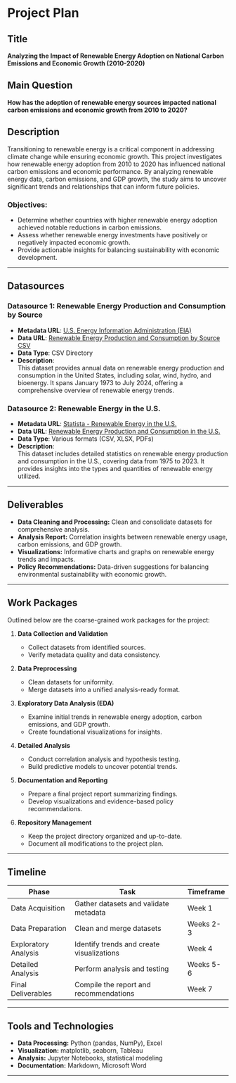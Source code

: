 # Project Plan

## Title
**Analyzing the Impact of Renewable Energy Adoption on National Carbon Emissions and Economic Growth (2010-2020)**

## Main Question
**How has the adoption of renewable energy sources impacted national carbon emissions and economic growth from 2010 to 2020?**

## Description
Transitioning to renewable energy is a critical component in addressing climate change while ensuring economic growth. This project investigates how renewable energy adoption from 2010 to 2020 has influenced national carbon emissions and economic performance. By analyzing renewable energy data, carbon emissions, and GDP growth, the study aims to uncover significant trends and relationships that can inform future policies.

### Objectives:
- Determine whether countries with higher renewable energy adoption achieved notable reductions in carbon emissions.
- Assess whether renewable energy investments have positively or negatively impacted economic growth.
- Provide actionable insights for balancing sustainability with economic development.

---

## Datasources

### Datasource 1: Renewable Energy Production and Consumption by Source
- **Metadata URL**: [U.S. Energy Information Administration (EIA)](https://www.eia.gov)
- **Data URL**: [Renewable Energy Production and Consumption by Source CSV](https://www.eia.gov/totalenergy/data/browser/?tbl=T10.01)
- **Data Type**: CSV Directory
- **Description**:  
  This dataset provides annual data on renewable energy production and consumption in the United States, including solar, wind, hydro, and bioenergy. It spans January 1973 to July 2024, offering a comprehensive overview of renewable energy trends.

### Datasource 2: Renewable Energy in the U.S.
- **Metadata URL**: [Statista - Renewable Energy in the U.S.](https://www.statista.com)
- **Data URL**: [Renewable Energy Production and Consumption in the U.S.](https://www.statista.com/statistics/224747/renewable-energy-production-and-consumption-in-the-us/)
- **Data Type**: Various formats (CSV, XLSX, PDFs)
- **Description**:  
  This dataset includes detailed statistics on renewable energy production and consumption in the U.S., covering data from 1975 to 2023. It provides insights into the types and quantities of renewable energy utilized.

---

## Deliverables
- **Data Cleaning and Processing:** Clean and consolidate datasets for comprehensive analysis.
- **Analysis Report:** Correlation insights between renewable energy usage, carbon emissions, and GDP growth.
- **Visualizations:** Informative charts and graphs on renewable energy trends and impacts.
- **Policy Recommendations:** Data-driven suggestions for balancing environmental sustainability with economic growth.

---

## Work Packages
Outlined below are the coarse-grained work packages for the project:

1. **Data Collection and Validation**
   - Collect datasets from identified sources.
   - Verify metadata quality and data consistency.

2. **Data Preprocessing**
   - Clean datasets for uniformity.
   - Merge datasets into a unified analysis-ready format.

3. **Exploratory Data Analysis (EDA)**
   - Examine initial trends in renewable energy adoption, carbon emissions, and GDP growth.
   - Create foundational visualizations for insights.

4. **Detailed Analysis**
   - Conduct correlation analysis and hypothesis testing.
   - Build predictive models to uncover potential trends.

5. **Documentation and Reporting**
   - Prepare a final project report summarizing findings.
   - Develop visualizations and evidence-based policy recommendations.

6. **Repository Management**
   - Keep the project directory organized and up-to-date.
   - Document all modifications to the project plan.

---

## Timeline

| Phase                | Task                                   | Timeframe         |
|----------------------|----------------------------------------|-------------------|
| Data Acquisition     | Gather datasets and validate metadata | Week 1           |
| Data Preparation     | Clean and merge datasets              | Weeks 2-3        |
| Exploratory Analysis | Identify trends and create visualizations | Week 4        |
| Detailed Analysis    | Perform analysis and testing          | Weeks 5-6        |
| Final Deliverables   | Compile the report and recommendations | Week 7           |

---

## Tools and Technologies
- **Data Processing:** Python (pandas, NumPy), Excel
- **Visualization:** matplotlib, seaborn, Tableau
- **Analysis:** Jupyter Notebooks, statistical modeling
- **Documentation:** Markdown, Microsoft Word

---
